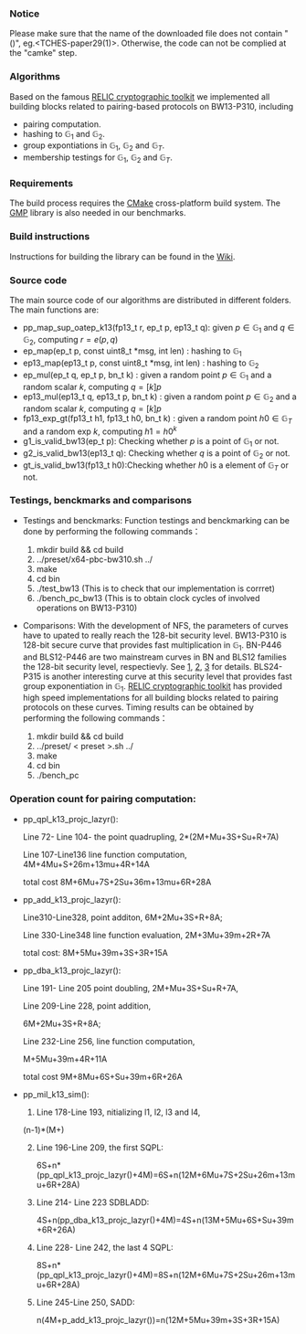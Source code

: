 ### Notice
Please make sure that the name of the  downloaded file does not contain "()", eg.<TCHES-paper29(1)>.
Otherwise, the code can not be complied at the "camke" step. 

### Algorithms

Based on the famous [RELIC cryptographic toolkit](https://github.com/relic-toolkit/relic) we implemented all building blocks related to pairing-based protocols on BW13-P310, including

 * pairing computation.
*  hashing to  $\mathbb{G}_1$ and $\mathbb{G}_2$.
*  group expontiations in  $\mathbb{G}_1$, $\mathbb{G}_2$ and  $\mathbb{G}_T$.
*  membership testings for  $\mathbb{G}_1$, $\mathbb{G}_2$ and  $\mathbb{G}_T$.
### Requirements

The build process requires the [CMake](https://cmake.org/) cross-platform build system. The [GMP](https://gmplib.org/) library is also needed in our benchmarks.

### Build instructions

Instructions for building the library can be found in the [Wiki](https://github.com/relic-toolkit/relic/wiki/Building).


### Source code
  
The main source code of our algorithms are distributed in different folders.  The main functions are:
* pp_map_sup_oatep_k13(fp13_t r, ep_t p, ep13_t q): given $p\in  \mathbb{G}_1$ and $q\in \mathbb{G}_2$,  computing $r=e(p,q)$ 
* ep_map(ep_t p, const uint8_t *msg, int len) : hashing to $\mathbb{G}_1$
* ep13_map(ep13_t p, const uint8_t *msg, int len) : hashing to $\mathbb{G}_2$
* ep_mul(ep_t q, ep_t p, bn_t k) : given a random point $p\in \mathbb{G}_1$ and a random scalar $k$, computing $q=[k]p$
* ep13_mul(ep13_t q, ep13_t p, bn_t k) : given a random point $p\in \mathbb{G}_2$ and a random scalar $k$, computing $q=[k]p$
* fp13_exp_gt(fp13_t h1, fp13_t h0,  bn_t k) : given a random point $h0\in \mathbb{G}_T$ and a random exp $k$, computing $h1={h0}^k$
* g1_is_valid_bw13(ep_t p): Checking whether $p$ is a point of $\mathbb{G}_1$ or not.
* g2_is_valid_bw13(ep13_t q): Checking whether $q$ is a point of $\mathbb{G}_2$ or not.
* gt_is_valid_bw13(fp13_t h0):Checking whether $h0$ is a element of $\mathbb{G}_T$ or not.

### Testings, benckmarks and comparisons
* Testings and benckmarks: Function testings and benckmarking can be done by performing the following commands：

    1. mkdir build && cd build 
    2. ../preset/x64-pbc-bw310.sh ../
    3. make
    4. cd bin 
    5. ./test_bw13  (This is to check that our implementation is corrret)
    5. ./bench_pc_bw13 (This is to obtain clock cycles of involved operations on BW13-P310)
  
 * Comparisons: With the development of NFS, the parameters of curves have to upated to really reach the 128-bit security level. BW13-P310 is 128-bit secure curve that provides fast multiplication in  $\mathbb{G}_1$. BN-P446 and BLS12-P446 are two mainstream curves in BN and BLS12 families the 128-bit security level, respectievly. See [1](https://link.springer.com/chapter/10.1007/978-3-030-45388-6_19), [2](https://link.springer.com/article/10.1007/s00145-018-9280-5), [3](https://eprint.iacr.org/2019/485.pdf) for details. BLS24-P315 is another interesting curve at this security level that provides fast group exponentiation in $\mathbb{G}_1$. [RELIC cryptographic toolkit](https://github.com/relic-toolkit/relic) has provided high speed implementations for all building blocks related to pairing protocols on these curves. Timing results can be obtained by performing the following commands：
 
   1. mkdir build && cd build 
   2. ../preset/ < preset >.sh ../
   3. make
   4. cd bin 
   5. ./bench_pc

### Operation count for pairing computation:
        
   * pp_qpl_k13_projc_lazyr():
   
     Line 72- Line 104- the  point quadrupling,   2*(2M+Mu+3S+Su+R+7A)
     
       Line 107-Line136 line function computation,  4M+4Mu+S+26m+13mu+4R+14A
       
       total cost 8M+6Mu+7S+2Su+36m+13mu+6R+28A

   *  pp_add_k13_projc_lazyr():
     
        Line310-Line328, point additon, 6M+2Mu+3S+R+8A;
        
        Line 330-Line348 line function evaluation, 2M+3Mu+39m+2R+7A
        
        total cost: 8M+5Mu+39m+3S+3R+15A 
       
   * pp_dba_k13_projc_lazyr():
    
        Line 191- Line 205 point doubling,  2M+Mu+3S+Su+R+7A,
        
        Line 209-Line 228, point addition,
        
        6M+2Mu+3S+R+8A;
        
        Line 232-Line 256,  line function computation, 
        
        M+5Mu+39m+4R+11A
        
        total cost  9M+8Mu+6S+Su+39m+6R+26A       
   *  pp_mil_k13_sim():
      1. Line 178-Line 193,   nitializing l1, l2, l3 and l4,
      
       (n-1)*(M+)
       
      2. Line 196-Line 209, the first SQPL:
      
         6S+n*(pp_qpl_k13_projc_lazyr()+4M)=6S+n(12M+6Mu+7S+2Su+26m+13mu+6R+28A)

      3. Line 214- Line 223 SDBLADD:
      
         4S+n(pp_dba_k13_projc_lazyr()+4M)=4S+n(13M+5Mu+6S+Su+39m+6R+26A)
         
      4.  Line 228- Line 242, the last 4 SQPL:
        
           8S+n*(pp_qpl_k13_projc_lazyr()+4M)=8S+n(12M+6Mu+7S+2Su+26m+13mu+6R+28A)
        
      5.   Line 245-Line 250, SADD:
         
           n(4M+p_add_k13_projc_lazyr())=n(12M+5Mu+39m+3S+3R+15A)
 

  
  


